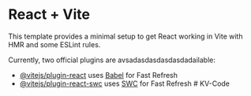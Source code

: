 # React + Vite

This template provides a minimal setup to get React working in Vite with HMR and some ESLint rules.

Currently, two official plugins are avsadasdasdasdasdadailable:

- [@vitejs/plugin-react](https://github.com/vitejs/vite-plugin-react/blob/main/packages/plugin-react/README.md) uses [Babel](https://babeljs.io/) for Fast Refresh
- [@vitejs/plugin-react-swc](https://github.com/vitejs/vite-plugin-react-swc) uses [SWC](https://swc.rs/) for Fast Refresh
  #   K V - C o d e 
   
   
